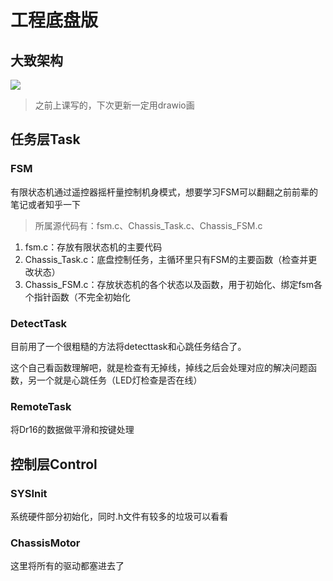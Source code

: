 # 工程底盘版

## 大致架构

![](https://pic.imgdb.cn/item/63c8d854be43e0d30e4bfcd5.jpg)

> 之前上课写的，下次更新一定用drawio画



## 任务层Task

### FSM

有限状态机通过遥控器摇杆量控制机身模式，想要学习FSM可以翻翻之前前辈的笔记或者知乎一下

> 所属源代码有：fsm.c、Chassis_Task.c、Chassis_FSM.c

1. fsm.c：存放有限状态机的主要代码
2. Chassis_Task.c：底盘控制任务，主循环里只有FSM的主要函数（检查并更改状态）
3. Chassis_FSM.c：存放状态机的各个状态以及函数，用于初始化、绑定fsm各个指针函数（不完全初始化

### DetectTask

目前用了一个很粗糙的方法将detecttask和心跳任务结合了。

这个自己看函数理解吧，就是检查有无掉线，掉线之后会处理对应的解决问题函数，另一个就是心跳任务（LED灯检查是否在线）

### RemoteTask

将Dr16的数据做平滑和按键处理



## 控制层Control

### SYSInit

系统硬件部分初始化，同时.h文件有较多的垃圾可以看看

### ChassisMotor

这里将所有的驱动都塞进去了

